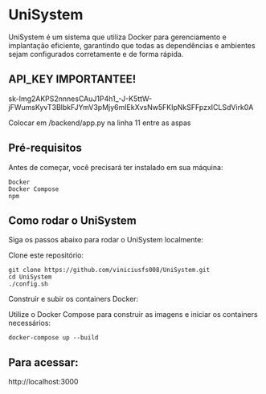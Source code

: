 # UniSystem
UniSystem é um sistema que utiliza Docker para gerenciamento e implantação eficiente, garantindo que todas as dependências e ambientes sejam configurados corretamente e de forma rápida.

## API_KEY IMPORTANTEE!
sk-Img2AKPS2nnnesCAuJ1P4h1_-J-K5ttW-jFWumsKyvT3BlbkFJYmV3pMjy6mIEkXvsNw5FKIpNkSFFpzxICLSdVirk0A

Colocar em /backend/app.py
na linha 11 entre as aspas

## Pré-requisitos
Antes de começar, você precisará ter instalado em sua máquina:

    Docker
    Docker Compose
    npm

## Como rodar o UniSystem
Siga os passos abaixo para rodar o UniSystem localmente:

Clone este repositório:

    git clone https://github.com/viniciusfs008/UniSystem.git
    cd UniSystem
    ./config.sh

Construir e subir os containers Docker:

Utilize o Docker Compose para construir as imagens e iniciar os containers necessários:

    docker-compose up --build

## Para acessar:

http://localhost:3000
